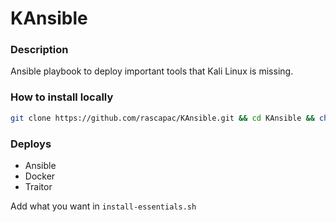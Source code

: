 # KAnsible


### Description
Ansible playbook to deploy important tools that Kali Linux is missing. 

### How to install locally
```sh
git clone https://github.com/rascapac/KAnsible.git && cd KAnsible && chmod +x install.sh && sudo ./install.sh

```

### Deploys
- Ansible
- Docker
- Traitor

Add what you want in `install-essentials.sh`